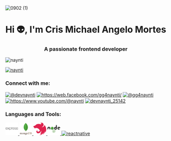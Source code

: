 

<img src="https://github.com/user-attachments/assets/140828ab-a4e4-4fbe-a1ea-cbf599a88215" alt="0902 (1)" width="1210" height="200"/>


<h1 align="center">Hi 👽, I'm Cris Michael Angelo Mortes</h1>
<h3 align="center">A passionate frontend developer</h3>

<p align="left"> <img src="https://komarev.com/ghpvc/?username=naynti&label=Profile%20views&color=0e75b6&style=flat" alt="naynti" /> </p>

<p align="left"> <a href="https://github.com/ryo-ma/github-profile-trophy"><img src="https://github-profile-trophy.vercel.app/?username=naynti" alt="naynti" /></a> </p>

<h3 align="left">Connect with me:</h3>
<p align="left">
<a href="https://dev.to/@devnaynti" target="blank"><img align="center" src="https://raw.githubusercontent.com/rahuldkjain/github-profile-readme-generator/master/src/images/icons/Social/devto.svg" alt="@devnaynti" height="30" width="40" /></a>
<a href="https://fb.com/https://web.facebook.com/gg4naynti/" target="blank"><img align="center" src="https://raw.githubusercontent.com/rahuldkjain/github-profile-readme-generator/master/src/images/icons/Social/facebook.svg" alt="https://web.facebook.com/gg4naynti/" height="30" width="40" /></a>
<a href="https://instagram.com/@gg4naynti" target="blank"><img align="center" src="https://raw.githubusercontent.com/rahuldkjain/github-profile-readme-generator/master/src/images/icons/Social/instagram.svg" alt="@gg4naynti" height="30" width="40" /></a>
<a href="https://www.youtube.com/c/https://www.youtube.com/@naynti" target="blank"><img align="center" src="https://raw.githubusercontent.com/rahuldkjain/github-profile-readme-generator/master/src/images/icons/Social/youtube.svg" alt="https://www.youtube.com/@naynti" height="30" width="40" /></a>
<a href="https://discord.gg/devnaynti_25142" target="blank"><img align="center" src="https://raw.githubusercontent.com/rahuldkjain/github-profile-readme-generator/master/src/images/icons/Social/discord.svg" alt="devnaynti_25142" height="30" width="40" /></a>
</p>

<h3 align="left">Languages and Tools:</h3>
<p align="left"> <a href="https://expressjs.com" target="_blank" rel="noreferrer"> <img src="https://raw.githubusercontent.com/devicons/devicon/master/icons/express/express-original-wordmark.svg" alt="express" width="40" height="40"/> </a> <a href="https://www.mongodb.com/" target="_blank" rel="noreferrer"> <img src="https://raw.githubusercontent.com/devicons/devicon/master/icons/mongodb/mongodb-original-wordmark.svg" alt="mongodb" width="40" height="40"/> </a> <a href="https://nestjs.com/" target="_blank" rel="noreferrer"> <img src="https://raw.githubusercontent.com/devicons/devicon/master/icons/nestjs/nestjs-plain.svg" alt="nestjs" width="40" height="40"/> </a> <a href="https://nodejs.org" target="_blank" rel="noreferrer"> <img src="https://raw.githubusercontent.com/devicons/devicon/master/icons/nodejs/nodejs-original-wordmark.svg" alt="nodejs" width="40" height="40"/> </a> <a href="https://reactnative.dev/" target="_blank" rel="noreferrer"> <img src="https://reactnative.dev/img/header_logo.svg" alt="reactnative" width="40" height="40"/> </a> </p>


